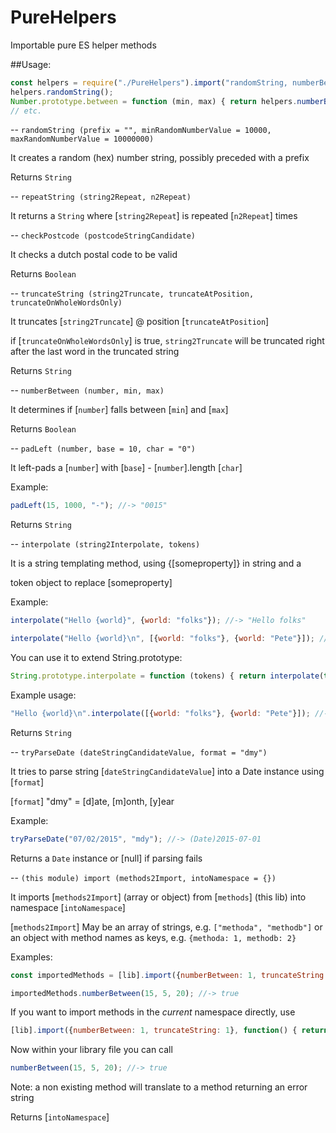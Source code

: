 # PureHelpers
Importable pure ES helper methods

##Usage:

```javascript
const helpers = require("./PureHelpers").import("randomString, numberBetween".split(","), {});
helpers.randomString();
Number.prototype.between = function (min, max) { return helpers.numberBetween(this, min, max); }
// etc.
```

--
`randomString (prefix = "", minRandomNumberValue = 10000, maxRandomNumberValue = 10000000)`

It creates a random (hex) number string, possibly preceded with a prefix

Returns `String`

--
`repeatString (string2Repeat, n2Repeat)`

It returns a `String` where [`string2Repeat`] is repeated [`n2Repeat`] times

--
`checkPostcode (postcodeStringCandidate)`

It checks a dutch postal code to be valid

Returns `Boolean`

--
`truncateString (string2Truncate, truncateAtPosition, truncateOnWholeWordsOnly)`

It truncates [`string2Truncate`] @ position [`truncateAtPosition`]

if [`truncateOnWholeWordsOnly`] is true, `string2Truncate` will be truncated right after the last word in the truncated string

Returns `String`

--
`numberBetween (number, min, max)`

It determines if [`number`] falls between [`min`] and [`max`]

Returns `Boolean`

--
`padLeft (number, base = 10, char = "0")`

It left-pads a [`number`] with [`base`] - [`number`].length [`char`]

Example:

```javascript
padLeft(15, 1000, "-"); //-> "0015"
```

Returns `String`

--
`interpolate (string2Interpolate, tokens)`

It is a string templating method, using {[someproperty]} in string and a

token object to replace [someproperty]

Example:

```javascript
interpolate("Hello {world}", {world: "folks"}); //-> "Hello folks"
```

```javascript
interpolate("Hello {world}\n", [{world: "folks"}, {world: "Pete"}]); //-> "Hello folks\nHello Pete"
```

You can use it to extend String.prototype:

```javascript
String.prototype.interpolate = function (tokens) { return interpolate(this, tokens); };
```

Example usage:

```javascript
"Hello {world}\n".interpolate([{world: "folks"}, {world: "Pete"}]); //-> "Hello folks\nHello Pete"
```

Returns `String`

--
`tryParseDate (dateStringCandidateValue, format = "dmy")`

It tries to parse string [`dateStringCandidateValue`] into a Date instance using [`format`]

[`format`] "dmy" = [d]ate, [m]onth, [y]ear

Example:

```javascript
tryParseDate("07/02/2015", "mdy"); //-> (Date)2015-07-01
```

Returns a `Date` instance or [null] if parsing fails

--
`(this module) import (methods2Import, intoNamespace = {})`

It imports [`methods2Import`] \(array or object\) from [`methods`] \(this lib\) into namespace [`intoNamespace`]

[`methods2Import`] May be an array of strings, e.g.  `["methoda", "methodb"]` or an object with method names as keys, e.g. `{methoda: 1, methodb: 2}`

Examples:

```javascript
const importedMethods = [lib].import({numberBetween: 1, truncateString: 1}, {});
```

```javascript
importedMethods.numberBetween(15, 5, 20); //-> true
```

If you want to import methods in the *current* namespace directly, use

```javascript
[lib].import({numberBetween: 1, truncateString: 1}, function() { return this; }());
```

Now within your library file you can call

```javascript
numberBetween(15, 5, 20); //-> true
```

Note: a non existing method will translate to a method returning an error string

Returns [`intoNamespace`]
